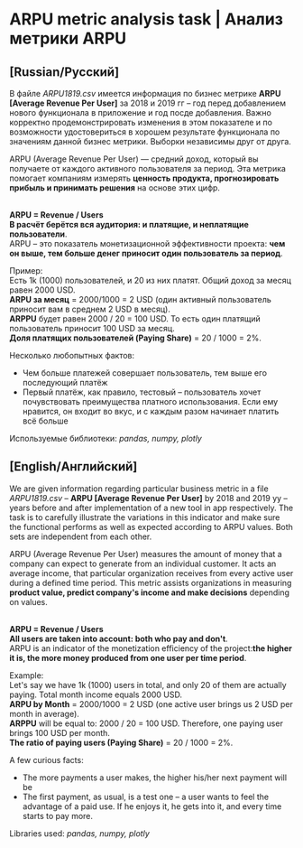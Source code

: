 <h1>ARPU metric analysis task | Анализ метрики ARPU</h1>
<h2>[Russian/Русский]</h2>
<p align="text-align:justify">В файле <i>ARPU1819.csv</i> имеется информация по бизнес метрике <b>ARPU [Average Revenue Per User]</b> за 2018 и 2019 гг – год перед добавлением нового функционала в приложение и год посде добавления. Важно корректно продемонстрировать изменения в этом показателе и по возможности удостовериться в хорошем результате функционала по значениям данной бизнес метрики. Выборки независимы друг от друга.<br></p>

<p align="text-align:justify">ARPU (Average Revenue Per User) — средний доход, который вы получаете от каждого активного пользователя за период. Эта метрика помогает компаниям измерять <b>ценность продукта, прогнозировать прибыль и принимать решения</b> на основе этих цифр.</p><br>
<b>ARPU = Revenue / Users</b><br>
<b>В расчёт берётся вся аудитория: и платящие, и неплатящие пользователи</b>.<br>
ARPU – это показатель монетизационной эффективности проекта: <b>чем он выше, тем больше денег приносит один пользователь за период</b>.<br>

Пример:<br>
Есть 1k (1000) пользователей, и 20 из них платят. Общий доход за месяц равен 2000 USD.<br>
<b>ARPU за месяц</b> = 2000/1000 = 2 USD (один активный пользователь приносит вам в среднем 2 USD в месяц).<br>
<b>ARPPU</b> будет равен 2000 / 20 = 100 USD. То есть один платящий пользователь приносит 100 USD за месяц.<br>
<b>Доля платящих пользователей (Paying Share)</b> = 20 / 1000 = 2%.<br>

Несколько любопытных фактов:
- Чем больше платежей совершает пользователь, тем выше его последующий платёж
- Первый платёж, как правило, тестовый – пользователь хочет почувствовать преимущества платного использования. Если ему нравится, он входит во вкус, и с каждым разом начинает платить всё больше

Используемые библиотеки: <i>pandas, numpy, plotly</i>

<h2>[English/Английский]</h2>
<p align="text-align:justify"> We are given information regarding particular business metric in a file <i>ARPU1819.csv</i> – <b>ARPU [Average Revenue Per User]</b> by 2018 and 2019 yy – years before and after implementation of a new tool in app respectively. The task is to carefully illustrate the variations in this indicator and make sure the functional performs as well as expected according to ARPU values. Both sets are independent from each other.<br></p>

<p align="text-align:justify">ARPU (Average Revenue Per User) measures the amount of money that a company can expect to generate from an individual customer. It acts an average income, that particular organization receives from every active user during a defined time period. This metric assists organizations in measuring <b>product value, predict company's income and make decisions</b> depending on values.</p><br>
<b>ARPU = Revenue / Users</b><br>
<b>All users are taken into account: both who pay and don't</b>.<br>
ARPU is an indicator of the monetization efficiency of the project:<b>the higher it is, the more money produced from one user per time period</b>.<br>

Example:<br>
Let's say we have 1k (1000) users in total, and only 20 of them are actually paying. Total month income equals 2000 USD.<br>
<b>ARPU by Month</b> = 2000/1000 = 2 USD (one active user brings us 2 USD per month in average).<br>
<b>ARPPU</b> will be equal to: 2000 / 20 = 100 USD. Therefore, one paying user brings 100 USD per month.<br>
<b>The ratio of paying users (Paying Share)</b> = 20 / 1000 = 2%.<br>

A few curious facts:
- The more payments a user makes, the higher his/her next payment will be
- The first payment, as usual, is a test one – a user wants to feel the advantage of a paid use. If he enjoys it, he gets into it, and every time starts to pay more.<br>

Libraries used: <i>pandas, numpy, plotly</i>
